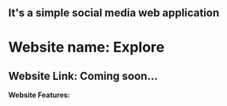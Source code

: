## It's a simple social media web application
# Website name: Explore
## Website Link: Coming soon...

<p style="font-weight: 700">Website Features: </p>